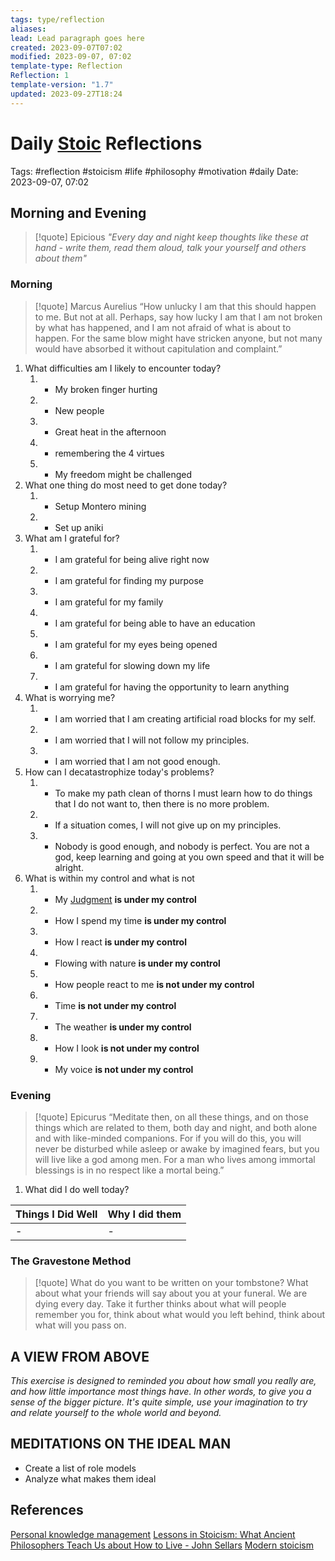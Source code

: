 ```yaml
---
tags: type/reflection
aliases: 
lead: Lead paragraph goes here
created: 2023-09-07T07:02
modified: 2023-09-07, 07:02
template-type: Reflection
Reflection: 1
template-version: "1.7"
updated: 2023-09-27T18:24
---
```



# Daily [Stoic](Stoicism.md) Reflections

Tags:  #reflection #stoicism #life #philosophy #motivation #daily 
Date: 2023-09-07, 07:02

## Morning and Evening

> [!quote] Epicious 
> _"Every day and night keep thoughts like these at hand - write them, 
> read them aloud, talk your yourself and others about them"_


### Morning

> [!quote] Marcus Aurelius
> “How unlucky I am that this should happen to me. But not at all. Perhaps, say 
> how lucky I am that I am not broken by what has happened, and I am not 
> afraid  of what is about to happen. For the same blow might have stricken 
> anyone, but not many would have absorbed it without capitulation 
> and complaint.”

1. What difficulties am I likely to encounter today?
	1. - My broken finger hurting 
	2. - New people 
	3. - Great heat in the afternoon 
	4. - remembering the 4 virtues 
	5. - My freedom might be challenged 
2. What one thing do most need to get done today?
	1. - Setup Montero mining 
	2. - Set up aniki 
3. What am I grateful for?
	1. - I am grateful for being alive right now 
	2. - I am grateful for finding my purpose 
	3. - I am grateful for my family 
	4. - I am grateful for being able to have an education 
	5. - I am grateful for my eyes being opened 
	6. - I am grateful for slowing down my life 
	7. - I am grateful for having the opportunity to learn anything 
4. What is worrying me?
	1. - I am worried that I am creating artificial road blocks for my self. 
	2. - I am worried that I will not follow my principles.
	3. - I am worried that I am not good enough. 
5. How can I decatastrophize today's problems?
	1. - To make my path clean of thorns I must learn how to do things that I do not want to, then there is no more problem.
	2. - If a situation comes, I will not give up on my principles. 
	3. - Nobody is good enough, and nobody is perfect. You are not a god, keep learning and going at you own speed and that it will be alright. 
6. What is within my control and what is not
	1. - My [Judgment](Control%20Over%20Judgment%20) **is under my control**
	2. - How I spend my time **is under my control**
	3. - How I react **is under my control**
	4. - Flowing with nature **is under my control**
	5. - How people react to me **is not under my control**
	6. - Time **is not under my control**
	7. - The weather **is under my control**
	8. - How I look **is not under my control**
	9. - My voice **is not under my control**

### Evening

> [!quote]  Epicurus
> “Meditate then, on all these things, and on those things which are related 
> to them, both day and night, and both alone and with like-minded 
> companions. For if you will do this, you will never be disturbed while 
> asleep or awake by imagined fears, but you will live like a god among 
> men. For a man who lives among immortal blessings is in no respect 
> like a mortal being.”

1. What did I do well today?

| Things I Did Well | Why I did them |
| ------------------- | ---------------- |
| -                 | -              |

### The Gravestone Method

> [!quote]
> What do you want to be written on your tombstone? What about what your friends will say about you at your funeral. We are dying every day. Take it further thinks about what will people remember you for, think about what would you left behind, think about what will you pass on.

## A VIEW FROM ABOVE

_This exercise is designed to reminded you about how small you really are, and how little importance most things have. In other words, to give you a sense of the bigger picture. It's quite simple, use your imagination to try and relate yourself to the whole world and beyond._

## MEDITATIONS ON THE IDEAL MAN

- Create a list of role models 
- Analyze what makes them ideal 

## References

[Personal knowledge management](Personal%20knowledge%20management.md)
[Lessons in Stoicism: What Ancient Philosophers Teach Us about How to Live - John Sellars](https://books.google.cz/books/about/Lessons_in_Stoicism.html?id=ky84zQEACAAJ&redir_esc=y)
[Modern stoicism](https://modernstoicism.com/)


